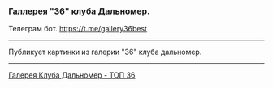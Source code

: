 ### Галлерея "36" клуба Дальномер.
Телеграм бот. https://t.me/gallery36best
***
Публикует картинки из галерии "36" клуба дальномер.
***
[Галерея Клуба Дальномер - ТОП 36](https://rangefinder.ru/glr/showtopgallery.php)
